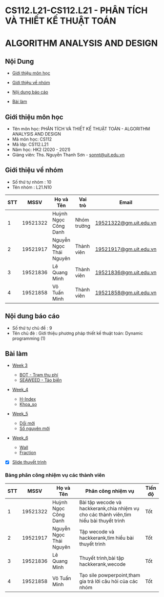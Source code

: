 # CS112.L21-CS112.L21 - PHÂN TÍCH VÀ THIẾT KẾ THUẬT TOÁN
# ALGORITHM ANALYSIS AND DESIGN
## Nội Dung
* [Giới thiệu môn học](#giới-thiệu-môn-học)

* [Giới thiệu về nhóm](#giới-thiệu-về-nhóm)

* [Nội dung báo cáo](#nội-dung-báo-cáo)
* [Bài làm](#bài-làm)
## Giới thiệu môn học
* Tên môn học: PHÂN TÍCH VÀ THIẾT KẾ THUẬT TOÁN - ALGORITHM ANALYSIS AND DESIGN
* Mã môn học: CS112
* Mã lớp: CS112.L21
* Năm học: HK2 (2020 - 2021)
* Giảng viên: Ths. Nguyễn Thanh Sơn - sonnt@uit.edu.vn
## Giới thiệu về nhóm
* Số thứ tự nhóm : 10
* Tên nhóm : L21.N10

|  STT	| MSSV  	| Họ và Tên  	| Vai trò  	| Email  	|
|---	|---	|--------------	|---	|---	|
|  1 	|  19521322 	| Huỳnh Ngọc Công Danh  	| Nhóm trưởng  	| 19521322@gm.uit.edu.vn  	|
|  2	|  19521917 	| Nguyễn Ngọc Thái Nguyên  	| Thành viên  	| 19521917@gm.uit.edu.vn  	|
|  3	| 19521836  	|  Lê Quang Minh 	|  Thành viên 	| 19521836@gm.uit.edu.vn  	|
|  4	| 19521858  	|  Võ Tuấn Minh 	|  Thành viên 	| 19521858@gm.uit.edu.vn  	|
## Nội dung báo cáo
* Số thứ tự chủ đề : 9
* Tên chủ đè : Giới thiệu phương pháp thiết kế thuật toán: Dynamic programming (1)
## Bài làm
* [Week 3][0]
  * [BOT - Trạm thu phí][1]
  * [SEAWEED - Tảo biển][2]

* [Week_4][3]
  * [H-Index][4]
  * [Khoa_so][5] 
* [Week_5][6]
  * [Dổi mới][7]
  * [Số nguyên mới][8]
* [Week_6][9]
  * [Wall][10]
  * [Fraction][11]

- [x] [Slide thuyết trình][100]

### Bảng phân công nhiệm vụ các thành viên

|  STT	| MSSV  	| Họ và Tên  	| Phân công nhiệm vụ  	| Tiến độ  	|
|---	|---	|--------------	|-------------------------------	|---	|
|  1 	|  19521322 	| Huỳnh Ngọc Công Danh  	| Bài tập wecode và hackkerank,chia nhiệm vụ cho các thành viên,tìm hiểu bài thuyết trình  	| Tốt  	|
|  2	|  19521917 	| Nguyễn Ngọc Thái Nguyên  	| Tập wecode và hackkerank,tìm hiểu bài thuyết trình | Tốt  	|
|  3	| 19521836  	|  Lê Quang Minh 	|  Thuyết trình,bài tập hackkerank,wecode 	|  Tốt 	|
|  4	| 19521858  	|  Võ Tuấn Minh 	|  Tạo sile powperpoint,tham gia trả lời câu hỏi của các nhóm 	| Tốt  	|

[0]:https://github.com/danhhuynh25029/CS112.L21/tree/master/Week_3

[1]:https://github.com/danhhuynh25029/CS112.L21/tree/master/Week_3/BOT

[2]:https://github.com/danhhuynh25029/CS112.L21/tree/master/Week_3/SEAWEED

[3]:https://github.com/danhhuynh25029/CS112.L21/tree/master/Week_4

[4]:https://github.com/danhhuynh25029/CS112.L21/tree/master/Week_4/H-Index

[5]:https://github.com/danhhuynh25029/CS112.L21/tree/master/Week_4/Khoa_so

[6]:https://github.com/danhhuynh25029/CS112.L21/tree/master/Week_5

[7]:https://github.com/danhhuynh25029/CS112.L21/tree/master/Week_5/Doimoi

[8]:https://github.com/danhhuynh25029/CS112.L21/tree/master/Week_5/Songuyenmoi

[9]:https://github.com/danhhuynh25029/CS112.L21/tree/master/Week_6

[10]:https://github.com/danhhuynh25029/CS112.L21/tree/master/Week_6/Wall

[11]:https://github.com/danhhuynh25029/CS112.L21/tree/master/Week_6/Fraction

[100]:https://github.com/danhhuynh25029/CS112.L21/tree/master/SlideDynamicProgramming

